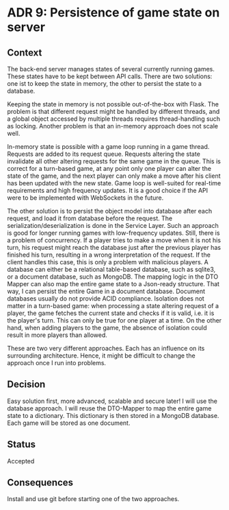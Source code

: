 # ADR 9: Persistence of game state on server

## Context
The back-end server manages states of several currently running games. These states have to be kept between API calls.
There are two solutions: one ist to keep the state in memory, the other to persist the state to a database.

Keeping the state in memory is not possible out-of-the-box with Flask.
The problem is that different request might be handled by different threads, and a global object accessed by multiple threads
requires thread-handling such as locking. Another problem is that an in-memory approach does not scale well.

In-memory state is possible with a game loop running in a game thread. Requests are added to its request queue.
Requests altering the state invalidate all other altering requests for the same game in the queue. This is correct for a turn-based game, at any point only one player can alter the state of the game, and the next player can only make a move after his client has been updated with the new state.
Game loop is well-suited for real-time requirements and high frequency updates. It is a good choice if the API were to be implemented with WebSockets in the future.

The other solution is to persist the object model into database after each request, and load it from database before the request. The serialization/deserialization is done in the Service Layer.
Such an approach is good for longer running games with low-frequency updates.
Still, there is a problem of concurrency. 
If a player tries to make a move when it is not his turn, his request might reach the database just after the previous player has finished his turn, resulting in a wrong interpretation of the request. 
If the client handles this case, this is only a problem with  malicious players.
A database can either be a relational table-based database, such as sqlite3, or a document database, such as MongoDB.
The mapping logic in the DTO Mapper can also map the entire game state to a Json-ready structure. That way, I can persist the entire Game in a document database.
Document databases usually do not provide ACID compliance. Isolation does not matter in a turn-based game: 
when processing a state altering request of a player, the game fetches the current state and checks if it is valid, i.e. it is the player's turn. 
This can only be true for one player at a time. 
On the other hand, when adding players to the game, the absence of isolation could result in more players than allowed.


These are two very different approaches. Each has an influence on its surrounding architecture. Hence, it might be difficult to change the approach once I run into problems. 
## Decision
Easy solution first, more advanced, scalable and secure later!
I will use the database approach. I will reuse the DTO-Mapper to map the entire game state to a dictionary.
This dictionary is then stored in a MongoDB database. Each game will be stored as one document.

## Status
Accepted

## Consequences
Install and use git before starting one of the two approaches.
